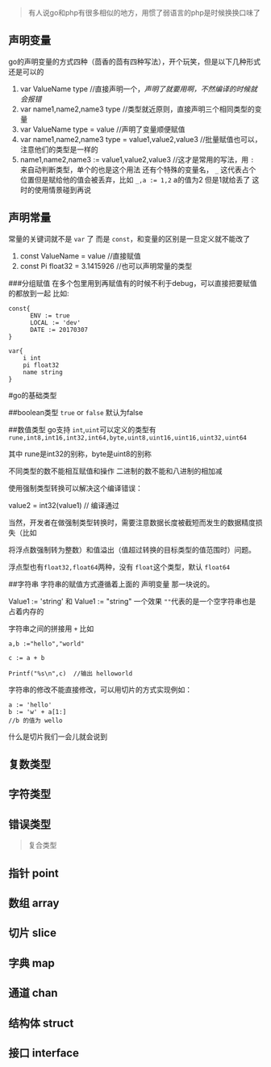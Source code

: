 > 有人说go和php有很多相似的地方，用惯了弱语言的php是时候换换口味了

## 声明变量
go的声明变量的方式四种（茴香的茴有四种写法），开个玩笑，但是以下几种形式还是可以的

1. var ValueName type   //直接声明一个，*声明了就要用啊，不然编译的时候就会报错*
2. var name1,name2,name3 type  //类型就近原则，直接声明三个相同类型的变量
3. var ValueName type = value   //声明了变量顺便赋值
4. var name1,name2,name3 type = value1,value2,value3   //批量赋值也可以，注意他们的类型是一样的
5. name1,name2,name3  := value1,value2,value3   //这才是常用的写法，用 `:` 来自动判断类型，单个的也是这个用法
还有个特殊的变量名， `_` 这代表占个位置但是赋给他的值会被丢弃，比如  `_,a := 1,2` a的值为2 但是1就给丢了 这时的使用情景碰到再说


## 声明常量
常量的关键词就不是 `var` 了 而是 `const`，和变量的区别是一旦定义就不能改了
1. const ValueName = value  //直接赋值
2. const Pi float32 = 3.1415926  //也可以声明常量的类型

###分组赋值
在多个包里用到再赋值有的时候不利于debug，可以直接把要赋值的都放到一起 比如:
```
const{
      ENV := true
      LOCAL := 'dev'
      DATE := 20170307
}

var{
    i int
    pi float32
    name string
}
```

#go的基础类型

##boolean类型
`true` or `false` 默认为false

##数值类型
go支持 `int`,`uint`可以定义的类型有`rune,int8,int16,int32,int64,byte,uint8,uint16,uint16,uint32,uint64`

其中 rune是int32的别称，byte是uint8的别称

不同类型的数不能相互赋值和操作  二进制的数不能和八进制的相加减

使用强制类型转换可以解决这个编译错误：

value2 = int32(value1) // 编译通过

当然，开发者在做强制类型转换时，需要注意数据长度被截短而发生的数据精度损失（比如

将浮点数强制转为整数）和值溢出（值超过转换的目标类型的值范围时）问题。

浮点型也有`float32,float64`两种，没有 `float`这个类型，默认 `float64`

##字符串
字符串的赋值方式遵循着上面的 声明变量 那一块说的。

Value1 := 'string'    和    Value1 := "string" 一个效果  `""`代表的是一个空字符串也是占着内存的

字符串之间的拼接用 `+` 比如
```
a,b :="hello","world"  

c := a + b

Printf("%s\n",c)  //输出 helloworld
```
字符串的修改不能直接修改，可以用切片的方式实现例如：
```
a := 'hello'
b := 'w' + a[1:]
//b 的值为 wello
```
什么是切片我们一会儿就会说到


## 复数类型
## 字符类型
## 错误类型

> 复合类型
## 指针 point
## 数组 array
## 切片 slice
## 字典 map
## 通道 chan
## 结构体 struct
## 接口 interface
